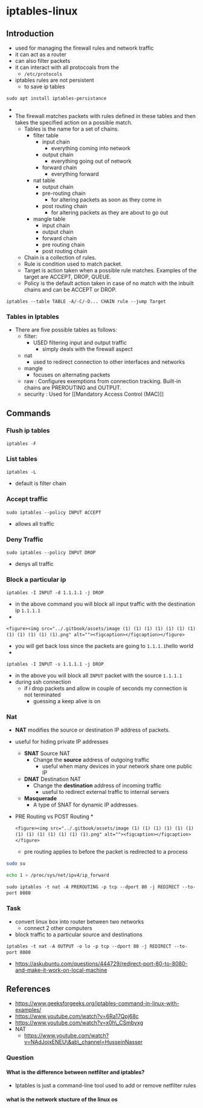 # iptables-linux

## Introduction

* used for managing the firewall rules and network traffic
* it can act as a router
* can also filter packets
* it can interact with all protocoals from the
  * `/etc/protocols`
* iptables rules are not persistent
  * to save ip tables

```
sudo apt install iptables-persistance
```

*
* The firewall matches packets with rules defined in these tables and then takes the specified action on a possible match.
  * Tables is the name for a set of chains.
    * filter table
      * input chain
        * everything coming into network
      * output chain
        * everything going out of network
      * forward chain
        * everything forward
    * nat table
      * output chain
      * pre-routing chain
        * for altering packets as soon as they come in
      * post routing chain
        * for altering packets as they are about to go out
    * mangle table
      * input chain
      * output chain
      * forward chain
      * pre routing chain
      * post routing chain
  * Chain is a collection of rules.
  * Rule is condition used to match packet.
  * Target is action taken when a possible rule matches. Examples of the target are ACCEPT, DROP, QUEUE.
  * Policy is the default action taken in case of no match with the inbuilt chains and can be ACCEPT or DROP.

```
iptables --table TABLE -A/-C/-D... CHAIN rule --jump Target
```

### Tables in Iptables

* There are five possible tables as follows:
  * filter:
    * USED filtering input and output traffic
      * simply deals with the firewall aspect
  * nat
    * used to redirect connection to other interfaces and networks
  * mangle
    * focuses on alternating packets
  * raw : Configures exemptions from connection tracking. Built-in chains are PREROUTING and OUTPUT.
  * security : Used for \[\[Mandatory Access Control (MAC)]]

## Commands

### Flush ip tables

```
iptables -F
```

### List tables

```
iptables -L
```

* default is filter chain

### Accept traffic

```
sudo iptables --policy INPUT ACCEPT
```

* allows all traffic

### Deny Traffic

```
sudo iptables --policy INPUT DROP
```

* denys all traffic

### Block a particular ip

```
iptables -I INPUT -d 1.1.1.1 -j DROP 
```

* in the above command you will block all input traffic with the destination ip `1.1.1.1`
*

    <figure><img src="../.gitbook/assets/image (1) (1) (1) (1) (1) (1) (1) (1) (1) (1) (1) (1).png" alt=""><figcaption></figcaption></figure>
* you will get back loss since the packets are going to `1.1.1.1`hello world
*

```
iptables -I INPUT -s 1.1.1.1 -j DROP 
```

* in the above you will block all `INPUT` packet with the source `1.1.1.1`
* during ssh connection
  * if i drop packets and allow in couple of seconds my connection is not terminated
    * guessing a keep alive is on

### Nat

* **NAT** modifies the source or destination IP address of packets.
* useful for hiding private IP addresses
  * **SNAT** Source NAT
    * Change the **source** address of outgoing traffic
      * useful when many devices in your network share one public IP
  * **DNAT** Destination NAT
    * Change the **destination** address of incoming traffic
      * useful to redirect external traffic to internal servers
  * **Masquerade**
    * A type of SNAT for dynamic IP addresses.
* PRE Routing vs POST Routing
  *

      <figure><img src="../.gitbook/assets/image (1) (1) (1) (1) (1) (1) (1) (1) (1) (1) (1) (1) (1).png" alt=""><figcaption></figcaption></figure>
  * pre routing applies to before the packet is redirected to a process

```bash
sudo su
```

```bash
echo 1 > /proc/sys/net/ipv4/ip_forward
```

```
sudo iptables -t nat -A PREROUTING -p tcp --dport 80 -j REDIRECT --to-port 8080
```

### Task

* convert linux box into router between two networks
  * connect 2 other computers
* block traffic to a particular source and destinations

```
iptables -t nat -A OUTPUT -o lo -p tcp --dport 80 -j REDIRECT --to-port 8080
```

* https://askubuntu.com/questions/444729/redirect-port-80-to-8080-and-make-it-work-on-local-machine

## References

* https://www.geeksforgeeks.org/iptables-command-in-linux-with-examples/
* https://www.youtube.com/watch?v=6Ra17Qpj68c
* https://www.youtube.com/watch?v=x0h\_CSmbyxg
* NAT
  * https://www.youtube.com/watch?v=NAdJojxENEU\&ab\_channel=HusseinNasser

### Question

#### What is the difference between netfilter and iptables?

* Iptables is just a command-line tool used to add or remove netfilter rules

#### what is the network stucture of the linux os
